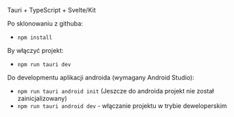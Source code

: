 Tauri + TypeScript + Svelte/Kit

Po sklonowaniu z githuba:
* `npm install`

By włączyć projekt:
* `npm run tauri dev`

Do developmentu aplikacji androida (wymagany Android Studio):
* `npm run tauri android init` (Jeszcze do androida projekt nie został zainicjalizowany)
* `npm run tauri android dev` - włączanie projektu w trybie deweloperskim

